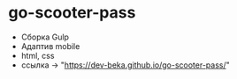 # go-scooter-pass
- Сборка Gulp
- Адаптив mobile
- html, css
- ссылка -> "https://dev-beka.github.io/go-scooter-pass/"
